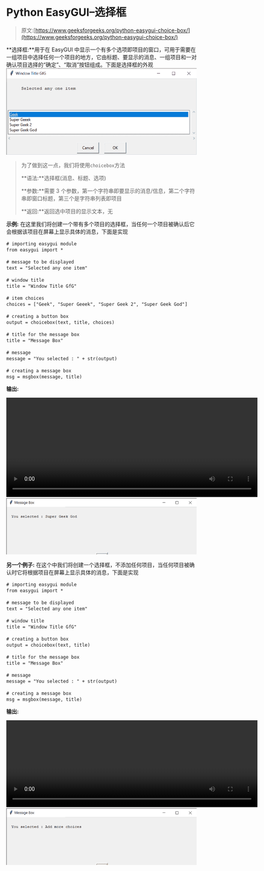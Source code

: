# Python EasyGUI–选择框

> 原文:[https://www.geeksforgeeks.org/python-easygui-choice-box/](https://www.geeksforgeeks.org/python-easygui-choice-box/)

**选择框:**用于在 EasyGUI 中显示一个有多个选项即项目的窗口，可用于需要在一组项目中选择任何一个项目的地方，它由标题、要显示的消息、一组项目和一对确认项目选择的“确定”、“取消”按钮组成。下面是选择框的外观
![](img/9f86f8c2285b6dac1b6b3e38aa803363.png)

> 为了做到这一点，我们将使用`choicebox`方法
> 
> **语法:**选择框(消息、标题、选项)
> 
> **参数:**需要 3 个参数，第一个字符串即要显示的消息/信息，第二个字符串即窗口标题，第三个是字符串列表即项目
> 
> **返回:**返回选中项目的显示文本，无

**示例:**
在这里我们将创建一个带有多个项目的选择框，当任何一个项目被确认后它会根据该项目在屏幕上显示具体的消息，下面是实现

```
# importing easygui module
from easygui import *

# message to be displayed
text = "Selected any one item"

# window title
title = "Window Title GfG"

# item choices
choices = ["Geek", "Super Geeek", "Super Geek 2", "Super Geek God"]

# creating a button box
output = choicebox(text, title, choices)

# title for the message box
title = "Message Box"

# message 
message = "You selected : " + str(output)

# creating a message box 
msg = msgbox(message, title)
```

**输出:**

<video class="wp-video-shortcode" id="video-480702-1" width="665" height="263" preload="metadata" controls=""><source type="video/mp4" src="https://media.geeksforgeeks.org/wp-content/uploads/20200903235550/Window-Title-GfG-2020-09-03-23-55-22.mp4?_=1">[https://media.geeksforgeeks.org/wp-content/uploads/20200903235550/Window-Title-GfG-2020-09-03-23-55-22.mp4](https://media.geeksforgeeks.org/wp-content/uploads/20200903235550/Window-Title-GfG-2020-09-03-23-55-22.mp4)</video>
![](img/0c767352dd532e33d9c6ef17cd9e4679.png)

**另一个例子:**
在这个中我们将创建一个选择框，不添加任何项目，当任何项目被确认时它将根据项目在屏幕上显示具体的消息，下面是实现

```
# importing easygui module
from easygui import *

# message to be displayed
text = "Selected any one item"

# window title
title = "Window Title GfG"

# creating a button box
output = choicebox(text, title)

# title for the message box
title = "Message Box"

# message 
message = "You selected : " + str(output)

# creating a message box 
msg = msgbox(message, title)
```

**输出:**

<video class="wp-video-shortcode" id="video-480702-2" width="665" height="230" preload="metadata" controls=""><source type="video/mp4" src="https://media.geeksforgeeks.org/wp-content/uploads/20200904003431/Window-Title-GfG-2020-09-04-00-34-01.mp4?_=2">[https://media.geeksforgeeks.org/wp-content/uploads/20200904003431/Window-Title-GfG-2020-09-04-00-34-01.mp4](https://media.geeksforgeeks.org/wp-content/uploads/20200904003431/Window-Title-GfG-2020-09-04-00-34-01.mp4)</video>
![](img/18ab8a543312b843af0aed1d13e81098.png)